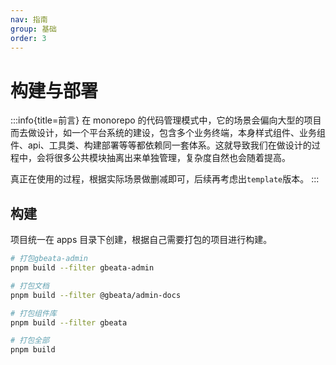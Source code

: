 ```yaml
---
nav: 指南
group: 基础
order: 3
---
```


# 构建与部署

:::info{title=前言}
在 monorepo 的代码管理模式中，它的场景会偏向大型的项目而去做设计，如一个平台系统的建设，包含多个业务终端，本身样式组件、业务组件、api、工具类、构建部署等等都依赖同一套体系。这就导致我们在做设计的过程中，会将很多公共模块抽离出来单独管理，复杂度自然也会随着提高。

真正在使用的过程，根据实际场景做删减即可，后续再考虑出`template`版本。
:::

## 构建

项目统一在 apps 目录下创建，根据自己需要打包的项目进行构建。

```bash
# 打包gbeata-admin
pnpm build --filter gbeata-admin

# 打包文档
pnpm build --filter @gbeata/admin-docs

# 打包组件库
pnpm build --filter gbeata

# 打包全部
pnpm build
```
